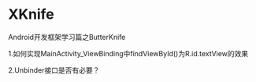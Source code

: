 # XKnife
Android开发框架学习篇之ButterKnife

1.如何实现MainActivity_ViewBinding中findViewById()为R.id.textView的效果

2.Unbinder接口是否有必要？
